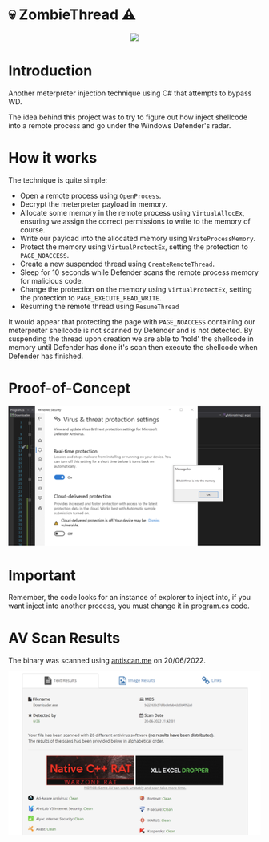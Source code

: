# :skull: ZombieThread :warning:
<p align="center">
  <img src="https://github.com/Bl4ckM1rror/ZombieThread/blob/main/logo.jpg"> <br> 
</p>

# Introduction
Another meterpreter injection technique using C# that attempts to bypass WD.

The idea behind this project was to try to figure out how inject shellcode into a remote process and go under the Windows Defender's radar.

# How it works
The technique is quite simple:

- Open a remote process using `OpenProcess`.
- Decrypt the meterpreter payload in memory.
- Allocate some memory in the remote process using `VirtualAllocEx`, ensuring we assign the correct permissions to write to the memory of course.
- Write our payload into the allocated memory using `WriteProcessMemory`.
- Protect the memory using `VirtualProtectEx`, setting the protection to `PAGE_NOACCESS`.
- Create a new suspended thread using `CreateRemoteThread`.
- Sleep for 10 seconds while Defender scans the remote process memory for malicious code.
- Change the protection on the memory using `VirtualProtectEx`, setting the protection to `PAGE_EXECUTE_READ_WRITE`.
- Resuming the remote thread using `ResumeThread`

It would appear that protecting the page with `PAGE_NOACCESS` containing our meterpreter shellcode is not scanned by Defender and is not detected. By suspending the thread upon creation we are able to 'hold' the shellcode in memory until Defender has done it's scan then execute the shellcode when Defender has finished.

# Proof-of-Concept

![AV Scan](https://github.com/Bl4ckM1rror/ZombieThread/blob/main/PoC.png?raw=true)

# Important
Remember, the code looks for an instance of explorer to inject into, if you want inject into another process, you must change it in program.cs code.

# AV Scan Results

The binary was scanned using [antiscan.me](https://antiscan.me/scan/new/result?id=JkbJGQBeJIw6) on 20/06/2022.

![AV Scan](https://github.com/Bl4ckM1rror/ZombieThread/blob/main/antiscan.png?raw=true)
